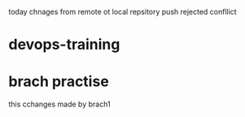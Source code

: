 today chnages from remote ot local repsitory
push rejected confllict
# devops-training ## 
brach practise
=================================
this cchanges made by brach1




